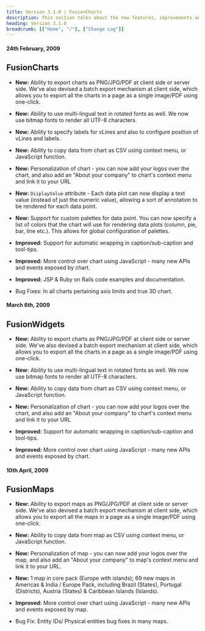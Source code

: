 ```yaml
---
title: Version 3.1.0 | FusionCharts
description: This section talks about the new features, improvements and fixes for v3.1.0.
heading: Version 3.1.0
breadcrumb: [["Home", "/"], ["Change Log"]]
---
```


#### 24th February, 2009

## FusionCharts

* **New:** Ability to export charts as PNG/JPG/PDF at client side or server side. We've also devised a batch export mechanism at client side, which allows you to export all the charts in a page as a single image/PDF using one-click.

* **New:** Ability to use multi-lingual text in rotated fonts as well. We now use bitmap fonts to render all UTF-8 characters.

* **New:** Ability to specify labels for vLines and also to configure position of vLines and labels.

* **New:** Ability to copy data from chart as CSV using context menu, or JavaScript function.

* **New:** Personalization of chart - you can now add your logos over the chart, and also add an "About your company" to chart's context menu and link it to your URL

* **New:** `DisplayValue` attribute - Each data plot can now display a text value (instead of just the numeric value), allowing a sort of annotation to be rendered for each data point.

* **New:** Support for custom palettes for data point. You can now specify a list of colors that the chart will use for rendering data plots (column, pie, bar, line etc.). This allows for global configuration of palettes.

* **Improved:** Support for automatic wrapping in caption/sub-caption and tool-tips.

* **Improved:** More control over chart using JavaScript - many new APIs and events exposed by chart.

* **Improved:** JSP & Ruby on Rails code examples and documentation.

* Bug Fixes: In all charts pertaining axis limits and true 3D chart.

#### March 6th, 2009

## FusionWidgets

* **New:** Ability to export charts as PNG/JPG/PDF at client side or server side. We've also devised a batch export mechanism at client side, which allows you to export all the charts in a page as a single image/PDF using one-click.

* **New:** Ability to use multi-lingual text in rotated fonts as well. We now use bitmap fonts to render all UTF-8 characters.

* **New:** Ability to copy data from chart as CSV using context menu, or JavaScript function.

* **New:** Personalization of chart - you can now add your logos over the chart, and also add an "About your company" to chart's context menu and link it to your URL

* **Improved:** Support for automatic wrapping in caption/sub-caption and tool-tips.

* **Improved:** More control over chart using JavaScript - many new APIs and events exposed by chart.

#### 10th April, 2009

## FusionMaps

* **New:** Ability to export maps as PNG/JPG/PDF at client side or server side. We've also devised a batch export mechanism at client side, which allows you to export all the maps in a page as a single image/PDF using one-click.

* **New:** Ability to copy data from map as CSV using context menu, or JavaScript function.

* **New:** Personalization of map - you can now add your logos over the map, and also add an "About your company" to map's context menu and link it to your URL.

* **New:** 1 map in core pack (Europe with islands); 69 new maps in Americas & India / Europe Pack, including Brazil (States), Portugal (Districts), Austria (States) & Caribbean Islands (Islands).

* **Improved:** More control over chart using JavaScript - many new APIs and events exposed by map.

* Bug Fix: Entity IDs/ Physical entities bug fixes in many maps.